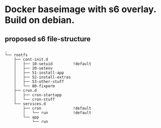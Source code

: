 # Docker baseimage with s6 overlay. Build on debian.


## proposed s6 file-structure

```
.
└── rootfs
    ├── cont-init.d
    │   ├── 10-setuid         !default
    │   ├── 20-setenv
    │   ├── 51-install-app
    │   ├── 52-install-extras
    │   ├── 53-other-stuff
    │   └── 80-fixperm
    ├── cron.d
    │   ├── cron-startapp
    │   └── cron-stuff
    └── services.d
        ├── cron              !default
        │   └── run           !default
        └── app
            └── run

```
